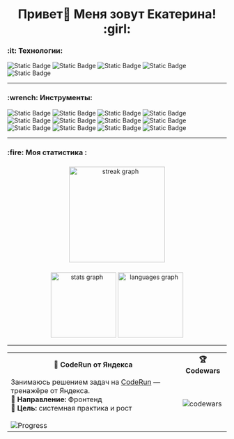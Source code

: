 <h1 align="center">Привет👋 Меня зовут Екатерина! :girl:</h1>

<h3 align="left">:it: Технологии:</h3>

<div align="left">
  <img alt="Static Badge" src="https://img.shields.io/badge/HTML-%23E34F26?style=for-the-badge&logo=HTML5&label=Code&labelColor=%2523B0C4DE">
  <img alt="Static Badge" src="https://img.shields.io/badge/CSS-%23663399?style=for-the-badge&logo=CSS&label=Code&labelColor=%2523B0C4DE">
  <img alt="Static Badge" src="https://img.shields.io/badge/JavaScript-%23F7DF1E?style=for-the-badge&logo=JavaScript&label=Code&labelColor=%2523B0C4DE">
  <img alt="Static Badge" src="https://img.shields.io/badge/TypeScript-%233178C6?style=for-the-badge&logo=TypeScript&label=Code&labelColor=%2523B0C4DE">
  <img alt="Static Badge" src="https://img.shields.io/badge/sass-%23CC6699?style=for-the-badge&logo=sass&label=CODE&labelColor=%23555">
</div>

___

<h3 align="left">:wrench: Инструменты:</h3>

<div align="left">
  <img alt="Static Badge" src="https://img.shields.io/badge/React-blue?style=for-the-badge&logo=react&logoColor=blue&label=JS-library&labelColor=%23B0C4DE">
  <img alt="Static Badge" src="https://img.shields.io/badge/redux-%23764ABC?style=for-the-badge&logo=redux&logoColor=%23764ABC&label=CODE&labelColor=%23b0c4de">
  <img alt="Static Badge" src="https://img.shields.io/badge/Next.js-%23000000?style=for-the-badge&logo=Next.js&logoColor=black&label=Framework&labelColor=%23B0C4DE">
  <img alt="Static Badge" src="https://img.shields.io/badge/vue.js-%234FC08D?style=for-the-badge&logo=vue.js&label=framework&labelColor=%23b0c4de">
  <br>
  <img alt="Static Badge" src="https://img.shields.io/badge/Bootstrap-%237952B3?style=for-the-badge&logo=bootstrap&label=Framework&labelColor=%23B0C4DE">
  <img alt="Static Badge" src="https://img.shields.io/badge/tailwindcss-%2306B6D4?style=for-the-badge&logo=tailwindcss&label=framework&labelColor=%23b0c4de">
  <img alt="Static Badge" src="https://img.shields.io/badge/Webpack-blue?style=for-the-badge&logo=Webpack&logoColor=blue&label=%20Bundler&labelColor=%23b0c4de">
  <img alt="Static Badge" src="https://img.shields.io/badge/Vite-%23646CFF?style=for-the-badge&logo=Vite&label=Bundler&labelColor=%23b0c4de">
  <br>
  <img alt="Static Badge" src="https://img.shields.io/badge/WordPress-%2321759B?style=for-the-badge&logo=WordPress&label=CMS&labelColor=%23b0c4de">
  <img alt="Static Badge" src="https://img.shields.io/badge/Git-%23F05032?style=for-the-badge&logo=git&labelColor=%23b0c4de">
  <img alt="Static Badge" src="https://img.shields.io/badge/Vercel-%23000000?style=for-the-badge&logo=vercel&label=deployment&labelColor=%23b0c4de">
  <img alt="Static Badge" src="https://img.shields.io/badge/GitHub%20Pages-%23222222?style=for-the-badge&logo=GitHub%20Pages&logoColor=black&label=deployment&labelColor=%23b0c4de">
</div>

____

<h3 align="left">:fire: Моя статистика :</h3>

###

<div align="center">
  <img src="https://streak-stats.demolab.com?user=Kat-Matanar45&locale=en&mode=daily&theme=dark&hide_border=false&border_radius=5&order=3" height="220" alt="streak graph"  />
</div>

###

<div align="center">
  <img src="https://github-readme-stats.vercel.app/api?username=Kat-Matanar45&hide_title=false&hide_rank=false&show_icons=true&include_all_commits=true&count_private=true&disable_animations=false&theme=dracula&locale=en&hide_border=false&order=1" height="150" alt="stats graph"  />
  <img src="https://github-readme-stats.vercel.app/api/top-langs?username=Kat-Matanar45&locale=en&hide_title=false&layout=compact&card_width=320&langs_count=5&theme=dracula&hide_border=false&order=2" height="150" alt="languages graph"  />
</div>

___

<div align="center">

<table>
  <tr>
    <th>🧩 CodeRun от Яндекса</th>
    <th>🏆 Codewars</th>
  </tr>
  <tr>
    <td>
      Занимаюсь решением задач на <a href="https://coderun.yandex.ru/">CodeRun</a> — тренажёре от Яндекса.<br>
      🔧 <strong>Направление:</strong> Фронтенд<br>
      🚀 <strong>Цель:</strong> системная практика и рост<br><br>
      <img src="https://img.shields.io/badge/Задачи-38%20из%20580-brightgreen" alt="Progress">
    </td>
    <td>
      <img src="https://www.codewars.com/users/Katerina45/badges/micro" alt="codewars">
    </td>
  </tr>
</table>

</div>





<!--

<div align="right">
  <img alt="GitHub followers" src="https://img.shields.io/github/followers/Kat-Matanar45">
</div>

![CodeRun](./coderun_progress.png)
✅ **Решено задач:** 38 из 580

**Kat-Matanar45/Kat-Matanar45** is a ✨ _special_ ✨ repository because its `README.md` (this file) appears on your GitHub profile.

Here are some ideas to get you started:

- 🔭 I’m currently working on ...
- 🌱 I’m currently learning ...
- 👯 I’m looking to collaborate on ...
- 🤔 I’m looking for help with ...
- 💬 Ask me about ...
- 📫 How to reach me: ...
- 😄 Pronouns: ...
- ⚡ Fun fact: ...
-->
